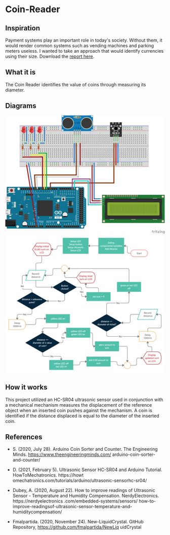 # Coin-Reader
## Inspiration
Payment systems play an important role in today's society. Without them, it would render common systems such as vending machines and parking meters useless. I wanted to take an approach that would identify currencies using their size. Download the [report here](https://github.com/BallenAlain/Coin-Reader/blob/main/Report/Technical-Report.pdf).

## What it is
The Coin Reader identifies the value of coins through measuring its diameter. 

## Diagrams
![](Diagrams/Hardware-Diagram.png)
![](Diagrams/Software-Chart.png)

## How it works
This project utilized an HC-SR04 ultrasonic sensor used in conjunction with a mechanical mechanism measures the displacement of the reference object when an inserted coin pushes against the mechanism. A coin is identified if the distance displaced is equal to the diameter of the inserted coin.

## References

- S. (2020, July 28). Arduino Coin Sorter and Counter. The
Engineering Minds. https://www.theengineeringminds.com/
arduino-coin-sorter-and-counter/

- D. (2021, February 5). Ultrasonic Sensor HC-SR04 and
Arduino Tutorial. HowToMechatronics. https://howt
omechatronics.com/tutorials/arduino/ultrasonic-sensorhc-sr04/

- Dubey, A. (2020, August 22). How to improve readings of
Ultrasonic Sensor - Temperature and Humidity
Compensation. NerdyElectronics. https://nerdyelectronics
.com/embedded-systems/sensors/ how-to-improve-readingsof-ultrasonic-sensor-temperature-and-humiditycompensation/

- Fmalpartida. (2020, November 24). New-LiquidCrystal.
GitHub Repository, https://github.com/fmalpartida/NewLiq
uidCrystal